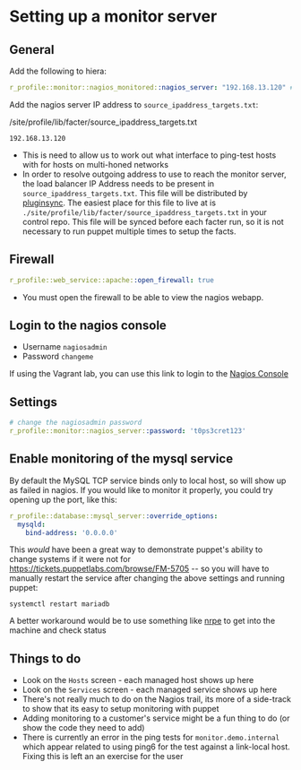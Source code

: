 # Setting up a monitor server

## General
Add the following to hiera:

```yaml
r_profile::monitor::nagios_monitored::nagios_server: "192.168.13.120" # replace with IP of monitor server
```

Add the nagios server IP address to `source_ipaddress_targets.txt`:

/site/profile/lib/facter/source_ipaddress_targets.txt
```
192.168.13.120
```

* This is need to allow us to work out what interface to ping-test hosts with for hosts on multi-honed networks
* In order to resolve outgoing address to use to reach the monitor server, the load balancer IP Address needs to be present in `source_ipaddress_targets.txt`.  This file will be distributed by [pluginsync](https://docs.puppet.com/puppet/4.8/plugins_in_modules.html#auto-download-of-agent-side-plugins-pluginsync).  The easiest place for this file to live at is `./site/profile/lib/facter/source_ipaddress_targets.txt` in your control repo.  This file will be synced before each facter run, so it is not necessary to run puppet multiple times to setup the facts.

## Firewall
```yaml
r_profile::web_service::apache::open_firewall: true
```

* You must open the firewall to be able to view the nagios webapp.

## Login to the nagios console
* Username `nagiosadmin`
* Password `changeme`

If using the Vagrant lab, you can use this link to login to the [Nagios Console](http://nagiosadmin:changeme@monitor.demo.internal/nagios/)

## Settings
```yaml
# change the nagiosadmin password
r_profile::monitor::nagios_server::password: 't0ps3cret123'
```

## Enable monitoring of the mysql service
By default the MySQL TCP service binds only to local host, so will show up as failed in nagios.  If you would like to monitor it properly, you could try opening up the port, like this:

```yaml
r_profile::database::mysql_server::override_options:
  mysqld:
    bind-address: '0.0.0.0'
```

This *would* have been a great way to demonstrate puppet's ability to change systems if it were not for https://tickets.puppetlabs.com/browse/FM-5705 -- so you will have to manually restart the service after changing the above settings and running puppet:
```shell
systemctl restart mariadb
```

A better workaround would be to use something like [nrpe](https://exchange.nagios.org/directory/Addons/Monitoring-Agents/NRPE--2D-Nagios-Remote-Plugin-Executor/details) to get into the machine and check status


## Things to do
* Look on the `Hosts` screen - each managed host shows up here
* Look on the `Services` screen - each managed service shows up here
* There's not really much to do on the Nagios trail, its more of a side-track to show that its easy to setup monitoring with puppet
* Adding monitoring to a customer's service might be a fun thing to do (or show the code they need to add)
* There is currently an error in the ping tests for `monitor.demo.internal` which appear related to using ping6 for the test against a link-local host.  Fixing this is left an an exercise for the user
